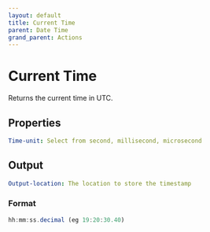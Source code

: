 ```yaml
---
layout: default
title: Current Time
parent: Date Time
grand_parent: Actions
---
```

# Current Time
Returns the current time in UTC.

## Properties
```yaml
Time-unit: Select from second, millisecond, microsecond
```

## Output
```yaml
Output-location: The location to store the timestamp
```

### Format
```js
hh:mm:ss.decimal (eg 19:20:30.40)
```
